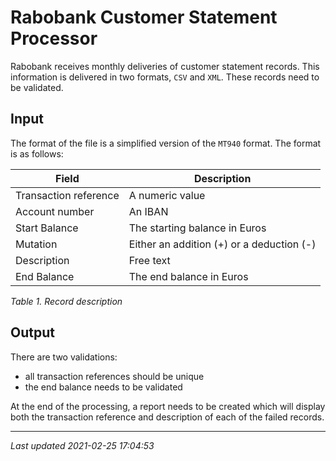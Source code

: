 # Rabobank Customer Statement Processor

Rabobank receives monthly deliveries of customer statement records. This information is delivered in two formats, `CSV` and `XML`. These records need to be validated.

## Input

The format of the file is a simplified version of the `MT940` format. The format is as follows:

| Field                 | Description                               |
| --------------------- | ----------------------------------------- |
| Transaction reference | A numeric value                           |
| Account number        | An IBAN                                   |
| Start Balance         | The starting balance in Euros             |
| Mutation              | Either an addition (+) or a deduction (-) |
| Description           | Free text                                 |
| End Balance           | The end balance in Euros                  |

_Table 1. Record description_

## Output

There are two validations:

- all transaction references should be unique
- the end balance needs to be validated

At the end of the processing, a report needs to be created which will display both the transaction reference and description of each of the failed records.

---

_Last updated 2021-02-25 17:04:53_
